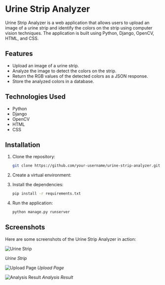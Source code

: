 # Urine Strip Analyzer

Urine Strip Analyzer is a web application that allows users to upload an image of a urine strip and identify the colors on the strip using computer vision techniques. The application is built using Python, Django, OpenCV, HTML, and CSS.

## Features

- Upload an image of a urine strip.
- Analyze the image to detect the colors on the strip.
- Return the RGB values of the detected colors as a JSON response.
- Store the analyzed colors in a database.

## Technologies Used

- Python
- Django
- OpenCV
- HTML
- CSS

## Installation

1. Clone the repository:

   ```bash
   git clone https://github.com/your-username/urine-strip-analyzer.git

2. Create a virtual environment:

3. Install the dependencies:

   ```bash
   pip install -r requirements.txt

4. Run the application:
   ```bash
   python manage.py runserver

## Screenshots

Here are some screenshots of the Urine Strip Analyzer in action:

![Urine Strip](strip_images/image1.jpg)

*Urine Strip*

![Upload Page](screenshots/upload.png)
*Upload Page*

![Analysis Result](screenshots/result.png)
*Analysis Result*
